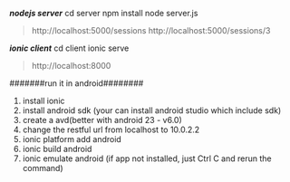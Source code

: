 *****nodejs server*****
 cd server
 npm install
 node server.js
 > http://localhost:5000/sessions
 > http://localhost:5000/sessions/3





*****ionic client*****
 cd client
 ionic serve
 > http://localhost:8000





#######run it in android########
1. install ionic
2. install android sdk (your can install android studio which include sdk)
3. create a avd(better with android 23 - v6.0)
4. change the restful url from localhost to 10.0.2.2
5. ionic platform add android
6. ionic build android
7. ionic emulate android (if app not installed, just Ctrl C and rerun the command)
